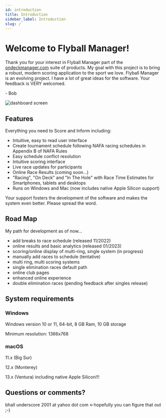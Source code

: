 ```yaml
---
id: introduction
title: Introduction
sidebar_label: Introduction
slug: /
---
```


# Welcome to Flyball Manager!

Thank you for your interest in Flyball Manager part of the [ondeckmanager.com](https://www.ondeckmanager.com) suite of products. My goal with this project is to bring a robust, modern scoring application to the sport we love. Flyball Manager is an evolving project. I have a lot of great ideas for the software. Your feedback is VERY welcomed.

\- Bob

![dashboard screen](/img/dashboard-screen.svg)

## Features

Everything you need to Score and Inform including:

- Intuitive, easy to read user interface
- Create tournament schedule following NAFA racing schedules in Appendix B of NAFA Rules
- Easy schedule conflict resolution
- Intuitive scoring interface
- Live race updates for participants
- Online Race Results \(coming soon...\)
- "Racing", "On Deck" and "In The Hole" with Race Time Estimates for Smartphones, tablets and desktops
- Runs on Windows and Mac (now includes native Apple Silicon support)

Your support fosters the development of the software and makes the system even better. Please spread the word.

## Road Map

My path for development as of now...

- add breaks to race schedule (released 11/2022)
- online results and basic analytics (released 01/2023)
- scoring/online display of multi-ring, single system (in progress)
- manually add races to schedule (tentative)
- multi ring, multi scoring systems
- single elimination races default path
- online club pages
- enhanced online experience
- double elimination races (pending feedback after singles release)

## System requirements

### Windows

Windows version 10 or 11, 64-bit, 8 GB Ram, 10 GB storage

Minimum resolution: 1366x768

### macOS

11.x (Big Sur)

12.x (Monterey)

13.x (Ventura) including native Apple Silicon!!!

## Questions or comments?

bhall underscore 2001 at yahoo dot com <-hopefully you can figure that out ;-)

